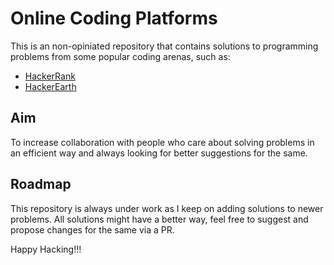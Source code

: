# Online Coding Platforms

This is an non-opiniated repository that contains solutions to programming problems
from some popular coding arenas, such as:
- [HackerRank](https://www.hackerrank.com/)
- [HackerEarth](https://www.hackerearth.com/)


## Aim

To increase collaboration with people who care about solving problems in an
efficient way and always looking for better suggestions for the same.

## Roadmap

This repository is always under work as I keep on adding solutions to newer problems.
All solutions might have a better way, feel free to suggest and propose changes for the same via a PR.

Happy Hacking!!!
